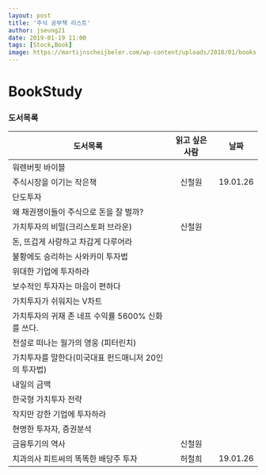 ```yaml
---
layout: post
title: '주식 공부책 리스트'
author: jseung21
date: 2019-01-19 11:00
tags: [Stock,Book]
image: https://martijnscheijbeler.com/wp-content/uploads/2018/01/books.jpg
---
```


# BookStudy

### 도서목록


| 도서목록       | 읽고 싶은 사람  | 날짜  |
| ------------- |:-------------:| :-----:|
| 워렌버핏 바이블                                  |     |      |
| 주식시장을 이기는 작은책                           | 신철원|  19.01.26 |
| 단도투자                                       |     |      |
| 왜 채권쟁이들이 주식으로 돈을 잘 벌까?                |     |      |
| 가치투자의 비밀(크리스토퍼 브라운)                   | 신철원|      |
| 돈, 뜨겁게 사랑하고 차갑게 다루어라                  |     |      |
| 불황에도 승리하는 사와카미 투자법                    |     |      |
| 위대한 기업에 투자하라                            |     |      |
| 보수적인 투자자는 마음이 편하다                     |     |      |
| 가치투자가 쉬워지는 V차트                          |     |      |
| 가치투자의 귀재 존 네프 수익률 5600% 신화를 쓰다.      |     |      |
| 전설로 떠나는 월가의 영웅 (피터린치)                 |     |      |
| 가치투자를 말한다(미국대표 펀드매니저 20인의 투자법)     |     |      |
| 내일의 금맥                                    |     |      |
| 한국형 가치투자 전략                             |     |      |
| 작지만 강한 기업에 투자하라                        |     |      |
| 현명한 투자자, 증권분석                           |     |      |
| 금융투기의 역사                                 | 신철원    |      |
| 치과의사 피트씨의 똑똑한 배당주 투자                 | 허철희    |   19.01.26   |



